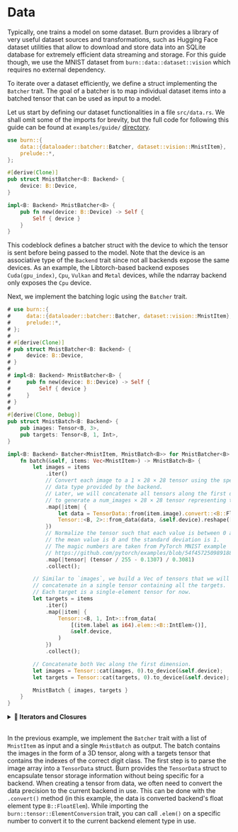 # Data

Typically, one trains a model on some dataset. Burn provides a library of very useful dataset
sources and transformations, such as Hugging Face dataset utilities that allow to download and store
data into an SQLite database for extremely efficient data streaming and storage. For this guide
though, we use the MNIST dataset from `burn::data::dataset::vision` which requires no external
dependency.

To iterate over a dataset efficiently, we define a struct implementing the `Batcher`
trait. The goal of a batcher is to map individual dataset items into a batched tensor that can be
used as input to a model.

Let us start by defining our dataset functionalities in a file `src/data.rs`. We shall omit some of
the imports for brevity, but the full code for following this guide can be found at
`examples/guide/` [directory](https://github.com/tracel-ai/burn/tree/main/examples/guide).

```rust , ignore
use burn::{
    data::{dataloader::batcher::Batcher, dataset::vision::MnistItem},
    prelude::*,
};

#[derive(Clone)]
pub struct MnistBatcher<B: Backend> {
    device: B::Device,
}

impl<B: Backend> MnistBatcher<B> {
    pub fn new(device: B::Device) -> Self {
        Self { device }
    }
}

```

This codeblock defines a batcher struct with the device to which the tensor is sent before
being passed to the model. Note that the device is an associative type of the `Backend` trait since
not all backends expose the same devices. As an example, the Libtorch-based backend exposes
`Cuda(gpu_index)`, `Cpu`, `Vulkan` and `Metal` devices, while the ndarray backend only exposes the
`Cpu` device.

Next, we implement the batching logic using the `Batcher` trait.

```rust , ignore
# use burn::{
#     data::{dataloader::batcher::Batcher, dataset::vision::MnistItem},
#     prelude::*,
# };
#
# #[derive(Clone)]
# pub struct MnistBatcher<B: Backend> {
#     device: B::Device,
# }
#
# impl<B: Backend> MnistBatcher<B> {
#     pub fn new(device: B::Device) -> Self {
#         Self { device }
#     }
# }
#
#[derive(Clone, Debug)]
pub struct MnistBatch<B: Backend> {
    pub images: Tensor<B, 3>,
    pub targets: Tensor<B, 1, Int>,
}

impl<B: Backend> Batcher<MnistItem, MnistBatch<B>> for MnistBatcher<B> {
    fn batch(&self, items: Vec<MnistItem>) -> MnistBatch<B> {
        let images = items
            .iter()
            // Convert each image to a 1 × 28 × 28 tensor using the specific
            // data type provided by the backend.
            // Later, we will concatenate all tensors along the first dimension
            // to generate a num_images × 28 × 28 tensor representing the complete batch.
            .map(|item| {
                let data = TensorData::from(item.image).convert::<B::FloatElem>();
                Tensor::<B, 2>::from_data(data, &self.device).reshape([1, 28, 28])
            })
            // Normalize the tensor such that each value is between 0 and 1,
            // the mean value is 0 and the standard deviation is 1.
            // The magic numbers are taken from PyTorch MNIST example
            // https://github.com/pytorch/examples/blob/54f4572509891883a947411fd7239237dd2a39c3/mnist/main.py#L122
            .map(|tensor| (tensor / 255 - 0.1307) / 0.3081)
            .collect();

        // Similar to `images`, we build a Vec of tensors that we will
        // concatenate in a single tensor containing all the targets.
        // Each target is a single-element tensor for now.
        let targets = items
            .iter()
            .map(|item| {
                Tensor::<B, 1, Int>::from_data(
                    [(item.label as i64).elem::<B::IntElem>()],
                    &self.device,
                )
            })
            .collect();

        // Concatenate both Vec along the first dimension.
        let images = Tensor::cat(images, 0).to_device(&self.device);
        let targets = Tensor::cat(targets, 0).to_device(&self.device);

        MnistBatch { images, targets }
    }
}
```

<details>
<summary><strong>🦀 Iterators and Closures</strong></summary>

The iterator pattern allows to perform some tasks on a sequence of items in turn.

In this example, an iterator is created over the `MnistItem`s in the vector `items` by calling the
`iter` method.

_Iterator adaptors_ are methods defined on the `Iterator` trait that produce different iterators by
changing some aspect of the original iterator. Here, the `map` method is called in a chain to
transform the original data before consuming the final iterator with `collect` to obtain the
`images` and `targets` vectors. Both vectors are then concatenated into a single tensor for the
current batch.

You probably noticed that each call to `map` is different, as it defines a function to execute on
the iterator items at each step. These anonymous functions are called
[_closures_](https://doc.rust-lang.org/book/ch13-01-closures.html) in Rust. They're
recognizable by their syntax which uses vertical bars `||`. The vertical bars capture the input
variables (if applicable) while the rest of the expression defines the function to execute.

For more information on iterators and closures, be sure to check out the
[corresponding chapter](https://doc.rust-lang.org/book/ch13-00-functional-features.html) in the Rust
Book.

</details><br>

In the previous example, we implement the `Batcher` trait with a list of `MnistItem` as input and a
single `MnistBatch` as output. The batch contains the images in the form of a 3D tensor, along with
a targets tensor that contains the indexes of the correct digit class. The first step is to parse
the image array into a `TensorData` struct. Burn provides the `TensorData` struct to encapsulate
tensor storage information without being specific for a backend. When creating a tensor from data,
we often need to convert the data precision to the current backend in use. This can be done with the
`.convert()` method (in this example, the data is converted backend's float element type
`B::FloatElem`). While importing the `burn::tensor::ElementConversion` trait, you can call `.elem()`
on a specific number to convert it to the current backend element type in use.
